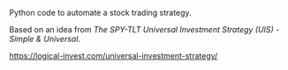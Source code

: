 Python code to automate a stock trading strategy.

Based on an idea from *The SPY-TLT Universal Investment Strategy (UIS) - Simple & Universal*.

https://logical-invest.com/universal-investment-strategy/

